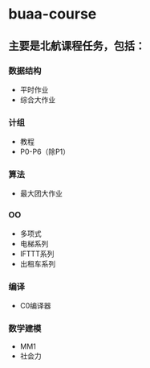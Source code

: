 # buaa-course
## 主要是北航课程任务，包括：
### 数据结构
- 平时作业
- 综合大作业
### 计组
- 教程
- P0-P6（除P1）
### 算法
- 最大团大作业
### OO
- 多项式
- 电梯系列
- IFTTT系列
- 出租车系列
### 编译
- C0编译器
### 数学建模
- MM1
- 社会力
